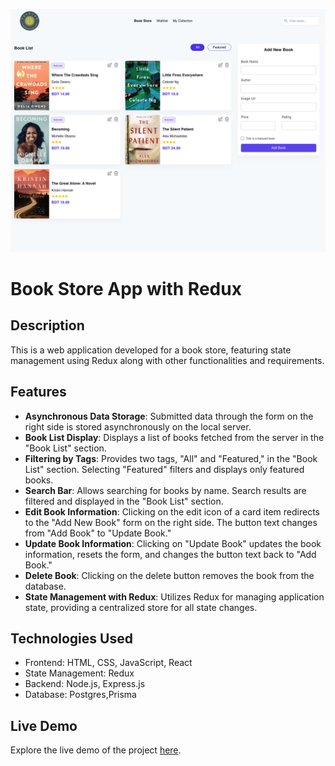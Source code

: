 ![Alt text](image.png)

# Book Store App with Redux

## Description

This is a web application developed for a book store, featuring state management
using Redux along with other functionalities and requirements.

## Features

- **Asynchronous Data Storage**: Submitted data through the form on the right
  side is stored asynchronously on the local server.
- **Book List Display**: Displays a list of books fetched from the server in the
  "Book List" section.
- **Filtering by Tags**: Provides two tags, "All" and "Featured," in the "Book
  List" section. Selecting "Featured" filters and displays only featured books.
- **Search Bar**: Allows searching for books by name. Search results are
  filtered and displayed in the "Book List" section.
- **Edit Book Information**: Clicking on the edit icon of a card item redirects
  to the "Add New Book" form on the right side. The button text changes from
  "Add Book" to "Update Book."
- **Update Book Information**: Clicking on "Update Book" updates the book
  information, resets the form, and changes the button text back to "Add Book."
- **Delete Book**: Clicking on the delete button removes the book from the
  database.
- **State Management with Redux**: Utilizes Redux for managing application
  state, providing a centralized store for all state changes.

## Technologies Used

- Frontend: HTML, CSS, JavaScript, React
- State Management: Redux
- Backend: Node.js, Express.js
- Database: Postgres,Prisma

## Live Demo

Explore the live demo of the project
[here](https://book-store-app-brown.vercel.app/).

